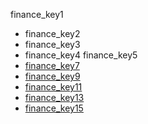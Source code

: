 finance_key1
* finance_key2
* finance_key3
* finance_key4
finance_key5
* [finance_key7](https://www.practicalmoneyskills.com/learn/budgeting/budgeting_basics)
* [finance_key9](https://www.huffingtonpost.com/manillacom/5-budgeting-basics_b_4658749.html)
* [finance_key11](https://youtu.be/bKR_N8ETcYM)
* [finance_key13](https://www.investopedia.com/university/beginner/)
* [finance_key15](https://www.thebalance.com/investing-basics-6-different-types-of-investments-4056847)
